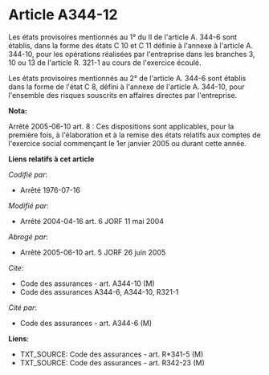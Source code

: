 # Article A344-12

Les états provisoires mentionnés au 1° du II de l'article A. 344-6 sont établis, dans la forme des états C 10 et C 11 définie
à l'annexe à l'article A. 344-10, pour les opérations réalisées par l'entreprise dans les branches 3, 10 ou 13 de l'article
R. 321-1 au cours de l'exercice écoulé.

Les états provisoires mentionnés au 2° de l'article A. 344-6 sont établis dans la forme de l'état C 8, défini à l'annexe de
l'article A. 344-10, pour l'ensemble des risques souscrits en affaires directes par l'entreprise.

**Nota:**

Arrêté 2005-06-10 art. 8 : Ces dispositions sont applicables, pour la première fois, à l'élaboration et à la remise des états
relatifs aux comptes de l'exercice social commençant le 1er janvier 2005 ou durant cette année.

**Liens relatifs à cet article**

_Codifié par_:

  - Arrêté 1976-07-16

_Modifié par_:

  - Arrêté 2004-04-16 art. 6 JORF 11 mai 2004

_Abrogé par_:

  - Arrêté 2005-06-10 art. 5 JORF 26 juin 2005

_Cite_:

  - Code des assurances - art. A344-10 (M)
  - Code des assurances A344-6, A344-10, R321-1

_Cité par_:

  - Code des assurances - art. A344-6 (M)

**Liens**:

  - TXT_SOURCE: Code des assurances - art. R*341-5 (M)
  - TXT_SOURCE: Code des assurances - art. R342-23 (M)
